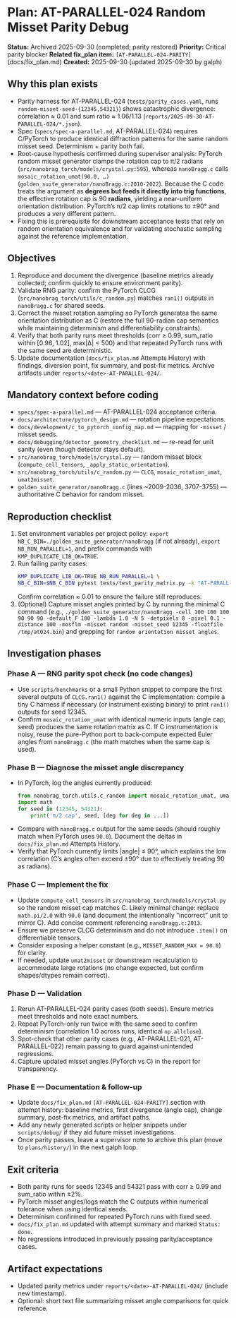 # Plan: AT-PARALLEL-024 Random Misset Parity Debug

**Status:** Archived 2025-09-30 (completed; parity restored)
**Priority:** Critical parity blocker
**Related fix_plan item:** `[AT-PARALLEL-024-PARITY]` (docs/fix_plan.md)
**Created:** 2025-09-30 (updated 2025-09-30 by galph)

## Why this plan exists
- Parity harness for AT-PARALLEL-024 (`tests/parity_cases.yaml`, runs `random-misset-seed-{12345,54321}`) shows catastrophic divergence: correlation ≈ 0.01 and sum ratio ≈ 1.06/1.13 (`reports/2025-09-30-AT-PARALLEL-024/*.json`).
- Spec (`specs/spec-a-parallel.md`, AT-PARALLEL-024) requires C/PyTorch to produce identical diffraction patterns for the same random misset seed. Determinism + parity both fail.
- Root-cause hypothesis confirmed during supervisor analysis: PyTorch random misset generator clamps the rotation cap to π/2 radians (`src/nanobrag_torch/models/crystal.py:595`), whereas `nanoBragg.c` calls `mosaic_rotation_umat(90.0, …)` (`golden_suite_generator/nanoBragg.c:2010-2022`). Because the C code treats the argument as **degrees but feeds it directly into trig functions**, the effective rotation cap is 90 **radians**, yielding a near-uniform orientation distribution. PyTorch’s π/2 cap limits rotations to ±90° and produces a very different pattern.
- Fixing this is prerequisite for downstream acceptance tests that rely on random orientation equivalence and for validating stochastic sampling against the reference implementation.

## Objectives
1. Reproduce and document the divergence (baseline metrics already collected; confirm quickly to ensure environment parity).
2. Validate RNG parity: confirm the PyTorch CLCG (`src/nanobrag_torch/utils/c_random.py`) matches `ran1()` outputs in `nanoBragg.c` for shared seeds.
3. Correct the misset rotation sampling so PyTorch generates the same orientation distribution as C (restore the full 90-radian cap semantics while maintaining determinism and differentiability constraints).
4. Verify that both parity runs meet thresholds (corr ≥ 0.99, sum_ratio within [0.98, 1.02], max|Δ| < 500) and that repeated PyTorch runs with the same seed are deterministic.
5. Update documentation (`docs/fix_plan.md` Attempts History) with findings, diversion point, fix summary, and post-fix metrics. Archive artifacts under `reports/<date>-AT-PARALLEL-024/`.

## Mandatory context before coding
- `specs/spec-a-parallel.md` — AT-PARALLEL-024 acceptance criteria.
- `docs/architecture/pytorch_design.md` — rotation pipeline expectations.
- `docs/development/c_to_pytorch_config_map.md` — mapping for `-misset` / misset seeds.
- `docs/debugging/detector_geometry_checklist.md` — re-read for unit sanity (even though detector stays default).
- `src/nanobrag_torch/models/crystal.py` — random misset block (`compute_cell_tensors`, `_apply_static_orientation`).
- `src/nanobrag_torch/utils/c_random.py` — `CLCG`, `mosaic_rotation_umat`, `umat2misset`.
- `golden_suite_generator/nanoBragg.c` (lines ~2009-2036, 3707-3755) — authoritative C behavior for random misset.

## Reproduction checklist
1. Set environment variables per project policy: `export NB_C_BIN=./golden_suite_generator/nanoBragg` (if not already), `export NB_RUN_PARALLEL=1`, and prefix commands with `KMP_DUPLICATE_LIB_OK=TRUE`.
2. Run failing parity cases:
   ```bash
   KMP_DUPLICATE_LIB_OK=TRUE NB_RUN_PARALLEL=1 \
   NB_C_BIN=$NB_C_BIN pytest tests/test_parity_matrix.py -k "AT-PARALLEL-024" -v
   ```
   Confirm correlation ≈ 0.01 to ensure the failure still reproduces.
3. (Optional) Capture misset angles printed by C by running the minimal C command (e.g., `./golden_suite_generator/nanoBragg -cell 100 100 100 90 90 90 -default_F 100 -lambda 1.0 -N 5 -detpixels 8 -pixel 0.1 -distance 100 -mosflm -misset random -misset_seed 12345 -floatfile /tmp/at024.bin`) and grepping for `random orientation misset angles`.

## Investigation phases

### Phase A — RNG parity spot check (no code changes)
- Use `scripts/benchmarks` or a small Python snippet to compare the first several outputs of `CLCG.ran1()` against the C implementation: compile a tiny C harness if necessary (or instrument existing binary) to print `ran1()` outputs for seed 12345.
- Confirm `mosaic_rotation_umat` with identical numeric inputs (angle cap, seed) produces the same rotation matrix as C. If C instrumentation is noisy, reuse the pure-Python port to back-compute expected Euler angles from `nanoBragg.c` (the math matches when the same cap is used).

### Phase B — Diagnose the misset angle discrepancy
- In PyTorch, log the angles currently produced:
  ```python
  from nanobrag_torch.utils.c_random import mosaic_rotation_umat, umat2misset
  import math
  for seed in (12345, 54321):
      print('π/2 cap', seed, [deg for deg in ...])
  ```
- Compare with `nanoBragg.c` output for the same seeds (should roughly match when PyTorch uses `90.0`). Document the deltas in `docs/fix_plan.md` Attempts History.
- Verify that PyTorch currently limits |angle| ≤ 90°, which explains the low correlation (C’s angles often exceed ±90° due to effectively treating 90 as radians).

### Phase C — Implement the fix
- Update `compute_cell_tensors` in `src/nanobrag_torch/models/crystal.py` so the random misset cap matches C. Likely minimal change: replace `math.pi/2.0` with `90.0` (and document the intentionally “incorrect” unit to mirror C). Add concise comment referencing `nanoBragg.c:2013`.
- Ensure we preserve CLCG determinism and do not introduce `.item()` on differentiable tensors.
- Consider exposing a helper constant (e.g., `MISSET_RANDOM_MAX = 90.0`) for clarity.
- If needed, update `umat2misset` or downstream recalculation to accommodate large rotations (no change expected, but confirm shapes/dtypes remain correct).

### Phase D — Validation
1. Rerun AT-PARALLEL-024 parity cases (both seeds). Ensure metrics meet thresholds and note exact numbers.
2. Repeat PyTorch-only run twice with the same seed to confirm determinism (correlation 1.0 across runs, identical `np.allclose`).
3. Spot-check that other parity cases (e.g., AT-PARALLEL-021, AT-PARALLEL-022) remain passing to guard against unintended regressions.
4. Capture updated misset angles (PyTorch vs C) in the report for transparency.

### Phase E — Documentation & follow-up
- Update `docs/fix_plan.md` `[AT-PARALLEL-024-PARITY]` section with attempt history: baseline metrics, first divergence (angle cap), change summary, post-fix metrics, and artifact paths.
- Add any newly generated scripts or helper snippets under `scripts/debug/` if they aid future misset investigations.
- Once parity passes, leave a supervisor note to archive this plan (move to `plans/history/`) in the next galph loop.

## Exit criteria
- Both parity runs for seeds 12345 and 54321 pass with corr ≥ 0.99 and sum_ratio within ±2%.
- PyTorch misset angles/logs match the C outputs within numerical tolerance when using identical seeds.
- Determinism confirmed for repeated PyTorch runs with fixed seed.
- `docs/fix_plan.md` updated with attempt summary and marked `Status: done`.
- No regressions introduced in previously passing parity/acceptance cases.

## Artifact expectations
- Updated parity metrics under `reports/<date>-AT-PARALLEL-024/` (include new timestamp).
- Optional: short text file summarizing misset angle comparisons for quick reference.
